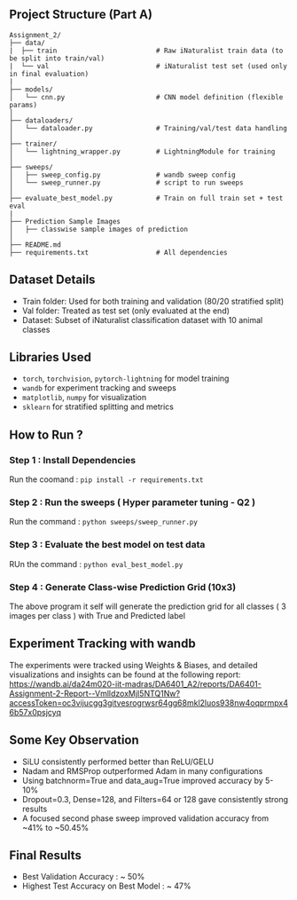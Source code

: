 ## Project Structure (Part A)
```
Assignment_2/
├── data/
|  ├── train                         # Raw iNaturalist train data (to be split into train/val) 
|  └── val                           # iNaturalist test set (used only in final evaluation)
| 
├── models/
│   └── cnn.py                       # CNN model definition (flexible params)
│
├── dataloaders/
│   └── dataloader.py                # Training/val/test data handling
│
├── trainer/
│   └── lightning_wrapper.py         # LightningModule for training
│
├── sweeps/
│   ├── sweep_config.py              # wandb sweep config
│   └── sweep_runner.py              # script to run sweeps
│
├── evaluate_best_model.py           # Train on full train set + test eval
|
├── Prediction Sample Images  
│   ├── classwise sample images of prediction
│
├── README.md                         
├── requirements.txt                 # All dependencies
```
## Dataset Details
*  Train folder: Used for both training and validation (80/20 stratified split)
*  Val folder: Treated as test set (only evaluated at the end)
*  Dataset: Subset of iNaturalist classification dataset with 10 animal classes

## Libraries Used 
*  ```torch```, ```torchvision```, ```pytorch-lightning``` for model training
*  ```wandb``` for experiment tracking and sweeps
*  ```matplotlib```, ```numpy``` for visualization
*  ```sklearn``` for stratified splitting and metrics

  

## How to Run ?
### Step 1 : Install Dependencies
Run the coomand : ```pip install -r requirements.txt```

### Step 2 : Run the sweeps ( Hyper parameter tuning - Q2 )
Run the command : ```python sweeps/sweep_runner.py```

### Step 3 : Evaluate the best model on test data
RUn the command : ```python eval_best_model.py```

### Step 4 : Generate Class-wise Prediction Grid (10x3)
The above program it self will generate the prediction grid for all classes ( 3 images per class ) with True and Predicted label

## Experiment Tracking with wandb
The experiments were tracked using Weights & Biases, and detailed visualizations and insights can be found at the following report: 
https://wandb.ai/da24m020-iit-madras/DA6401_A2/reports/DA6401-Assignment-2-Report--VmlldzoxMjI5NTQ1Nw?accessToken=oc3vijucgg3gitvesrogrwsr64gg68mkl2luos938nw4oqprmpx46b57x0psjcyq

## Some Key Observation 
*  SiLU consistently performed better than ReLU/GELU
*  Nadam and RMSProp outperformed Adam in many configurations
*  Using batchnorm=True and data_aug=True improved accuracy by 5-10%
*  Dropout=0.3, Dense=128, and Filters=64 or 128 gave consistently strong results
*  A focused second phase sweep improved validation accuracy from ~41% to ~50.45%


## Final Results 
* Best Validation Accuracy : ~ 50%
* Highest Test Accuracy on Best Model : ~ 47%


